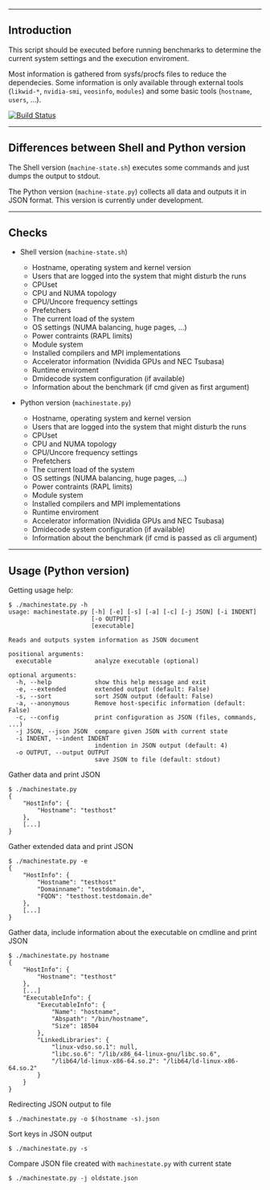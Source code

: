--------------------------------------------------------------------------------
Introduction
--------------------------------------------------------------------------------
This script should be executed before running benchmarks to determine the
current system settings and the execution enviroment.

Most information is gathered from sysfs/procfs files to reduce the dependecies.
Some information is only available through external tools (`likwid-*`, `nvidia-smi`,
`veosinfo`, `modules`) and some basic tools (`hostname`, `users`, ...).

[![Build Status](https://travis-ci.org/RRZE-HPC/Artifact-description.svg?branch=master)](https://travis-ci.org/RRZE-HPC/Artifact-description)

--------------------------------------------------------------------------------
Differences between Shell and Python version
--------------------------------------------------------------------------------
The Shell version (`machine-state.sh`) executes some commands and just dumps the
output to stdout.

The Python version (`machine-state.py`) collects all data and outputs it in JSON
format. This version is currently under development.

--------------------------------------------------------------------------------
Checks
--------------------------------------------------------------------------------
- Shell version  (`machine-state.sh`)
    - Hostname, operating system and kernel version
    - Users that are logged into the system that might disturb the runs
    - CPUset
    - CPU and NUMA topology
    - CPU/Uncore frequency settings
    - Prefetchers
    - The current load of the system
    - OS settings (NUMA balancing, huge pages, ...)
    - Power contraints (RAPL limits)
    - Module system
    - Installed compilers and MPI implementations
    - Accelerator information (Nvidida GPUs and NEC Tsubasa)
    - Runtime enviroment
    - Dmidecode system configuration (if available)
    - Information about the benchmark (if cmd given as first argument)

- Python version (`machinestate.py`)
    - Hostname, operating system and kernel version
    - Users that are logged into the system that might disturb the runs
    - CPUset
    - CPU and NUMA topology
    - CPU/Uncore frequency settings
    - Prefetchers
    - The current load of the system
    - OS settings (NUMA balancing, huge pages, ...)
    - Power contraints (RAPL limits)
    - Module system
    - Installed compilers and MPI implementations
    - Runtime enviroment
    - Accelerator information (Nvidida GPUs and NEC Tsubasa)
    - Dmidecode system configuration (if available)
    - Information about the benchmark (if cmd is passed as cli argument)

--------------------------------------------------------------------------------
Usage (Python version)
--------------------------------------------------------------------------------
Getting usage help:
```
$ ./machinestate.py -h
usage: machinestate.py [-h] [-e] [-s] [-a] [-c] [-j JSON] [-i INDENT]
                       [-o OUTPUT]
                       [executable]

Reads and outputs system information as JSON document

positional arguments:
  executable            analyze executable (optional)

optional arguments:
  -h, --help            show this help message and exit
  -e, --extended        extended output (default: False)
  -s, --sort            sort JSON output (default: False)
  -a, --anonymous       Remove host-specific information (default: False)
  -c, --config          print configuration as JSON (files, commands, ...)
  -j JSON, --json JSON  compare given JSON with current state
  -i INDENT, --indent INDENT
                        indention in JSON output (default: 4)
  -o OUTPUT, --output OUTPUT
                        save JSON to file (default: stdout)

```

Gather data and print JSON

```
$ ./machinestate.py
{
    "HostInfo": {
        "Hostname": "testhost"
    },
    [...]
}
```

Gather extended data and print JSON

```
$ ./machinestate.py -e
{
    "HostInfo": {
        "Hostname": "testhost"
        "Domainname": "testdomain.de",
        "FQDN": "testhost.testdomain.de"
    },
    [...]
}
```

Gather data, include information about the executable on cmdline and print JSON

```
$ ./machinestate.py hostname
{
    "HostInfo": {
        "Hostname": "testhost"
    },
    [...]
    "ExecutableInfo": {
        "ExecutableInfo": {
            "Name": "hostname",
            "Abspath": "/bin/hostname",
            "Size": 18504
        },
        "LinkedLibraries": {
            "linux-vdso.so.1": null,
            "libc.so.6": "/lib/x86_64-linux-gnu/libc.so.6",
            "/lib64/ld-linux-x86-64.so.2": "/lib64/ld-linux-x86-64.so.2"
        }
    }
}
```

Redirecting JSON output to file

```
$ ./machinestate.py -o $(hostname -s).json
```

Sort keys in JSON output
```
$ ./machinestate.py -s
```

Compare JSON file created with `machinestate.py` with current state
```
$ ./machinestate.py -j oldstate.json
```
